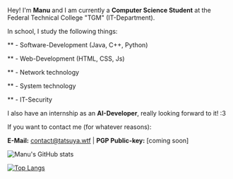 Hey! I'm **Manu** and I am currently a **Computer Science Student** at the Federal Technical College "TGM" (IT-Department).

In school, I study the following things:

** - Software-Development (Java, C++, Python) 

** - Web-Development (HTML, CSS, Js)

** - Network technology

** - System technology

** - IT-Security


I also have an internship as an **AI-Developer**, really looking forward to it! :3

If you want to contact me (for whatever reasons):


**E-Mail:** contact@tatsuya.wtf | **PGP Public-key:** [coming soon]


![Manu's GitHub stats](https://github-readme-stats.vercel.app/api?username=MfellnerDev&show_icons=true&theme=dark)


[![Top Langs](https://github-readme-stats.vercel.app/api/top-langs/?username=MfellnerDev&layout=compact&theme=dark)](https://github.com/MfellnerDev/github-readme-stats)

